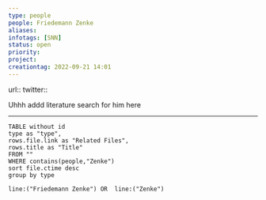 ```yaml
---
type: people
people: Friedemann Zenke
aliases:
infotags: [SNN]
status: open
priority: 
project: 
creationtag: 2022-09-21 14:01
---
```


url::
twitter::

Uhhh addd literature search for him here

---
```dataview
TABLE without id
type as "type",
rows.file.link as "Related Files",
rows.title as "Title"
FROM ""
WHERE contains(people,"Zenke")
sort file.ctime desc
group by type
``` 

```query 
line:("Friedemann Zenke") OR  line:("Zenke") 
```